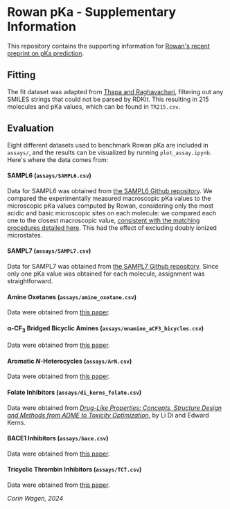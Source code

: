 # Rowan pKa - Supplementary Information

This repository contains the supporting information for [Rowan's recent preprint on pKa prediction](https://chemrxiv.org/engage/chemrxiv/article-details/65ea085be9ebbb4db932e838).

## Fitting

The fit dataset was adapted from [Thapa and Raghavachari](https://pubs.acs.org/doi/abs/10.1021/acs.jctc.9b00606), filtering out any SMILES strings that could not be parsed by RDKit. This resulting in 215 molecules and pKa values, which can be found in ``TR215.csv``.

## Evaluation

Eight different datasets used to benchmark Rowan pKa are included in ``assays/``, and the results can be visualized by running ``plot_assay.ipynb``. Here's where the data comes from:

#### SAMPL6 (``assays/SAMPL6.csv``)

Data for SAMPL6 was obtained from [the SAMPL6 Github repository](https://github.com/samplchallenges/SAMPL6/blob/master/physical_properties/pKa/experimental_data/pKa_experimental_values.csv).
We compared the experimentally measured macroscopic pKa values to the microscopic pKa values computed by Rowan, considering only the most acidic and basic microscopic sites on each molecule: we compared each one to the closest macroscopic value, [consistent with the matching procedures detailed here](https://github.com/samplchallenges/SAMPL6/tree/master/physical_properties/pKa/analysis/analysis_of_typeIII_predictions_24mol). This had the effect of excluding doubly ionized microstates.

#### SAMPL7 (``assays/SAMPL7.csv``)

Data for SAMPL7 was obtained from [the SAMPL7 Github repository](https://github.com/samplchallenges/SAMPL7/blob/master/physical_property/pKa/analysis/macrostate_analysis/pKa_experimental_values.csv). Since only one pKa value was obtained for each molecule, assignment was straightforward.

#### Amine Oxetanes (``assays/amine_oxetane.csv``)

Data were obtained from [this paper](https://pubs.acs.org/doi/10.1021/jm9018788).

#### α-CF<sub>3</sub> Bridged Bicyclic Amines (``assays/enamine_aCF3_bicycles.csv``)

Data were obtained from [this paper](https://www.sciencedirect.com/org/science/article/abs/pii/S1434193X23012835).

#### Aromatic *N*-Heterocycles (``assays/ArN.csv``)

Data were obtained from [this paper](https://chemistry-europe.onlinelibrary.wiley.com/doi/abs/10.1002/ejoc.201700749).

#### Folate Inhibitors (``assays/di_kerns_folate.csv``)

Data were obtained from [*Drug-Like Properties: Concepts, Structure Design and Methods from ADME to Toxicity Optimization*](https://www.amazon.com/Drug-Like-Properties-Concepts-Structure-Optimization-dp-0128010762/dp/0128010762), by Li Di and Edward Kerns.

#### BACE1 Inhibitors (``assays/bace.csv``)

Data were obtained from [this paper](https://www.sciencedirect.com/science/article/abs/pii/S0223523421008771?via%3Dihub).

#### Tricyclic Thrombin Inhibitors (``assays/TCT.csv``)

Data were obtained from [this paper](https://chemistry-europe.onlinelibrary.wiley.com/doi/10.1002/cmdc.200700059).

*Corin Wagen, 2024*
